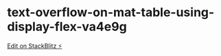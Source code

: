 # text-overflow-on-mat-table-using-display-flex-va4e9g

[Edit on StackBlitz ⚡️](https://stackblitz.com/edit/text-overflow-on-mat-table-using-display-flex-va4e9g)